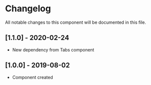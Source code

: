 # Changelog
All notable changes to this component will be documented in this file.

## [1.1.0] - 2020-02-24
- New dependency from Tabs component

## [1.0.0] - 2019-08-02
- Component created
